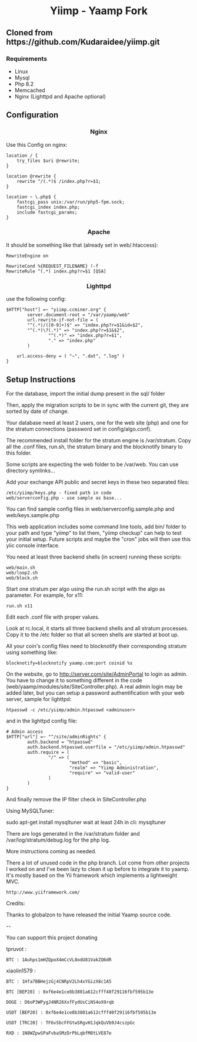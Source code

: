 <h1 align="center"> Yiimp - Yaamp Fork </h1>
<h2>Cloned from https://github.com/Kudaraidee/yiimp.git</h2>
<h3 align="left"> Requirements </h3>

* Linux
* Mysql
* Php 8.2
* Memcached
* Nginx (Lighttpd and Apache optional)

<h2 align="left"> Configuration</h2>
<h3 align="center">Nginx </h3>

Use this Config on nginx:


	location / {
		try_files $uri @rewrite;
	}

	location @rewrite {
		rewrite ^/(.*)$ /index.php?r=$1;
	}

	location ~ \.php$ {
		fastcgi_pass unix:/var/run/php5-fpm.sock;
		fastcgi_index index.php;
		include fastcgi_params;
	}


<h3 align="center"> Apache </h3>

It should be something like that (already set in web/.htaccess):

	RewriteEngine on

	RewriteCond %{REQUEST_FILENAME} !-f
	RewriteRule ^(.*) index.php?r=$1 [QSA]

<h3 align="center"> Lighttpd </h3>

use the following config:

	$HTTP["host"] =~ "yiimp.ccminer.org" {
	        server.document-root = "/var/yaamp/web"
	        url.rewrite-if-not-file = (
			"^(.*)/([0-9]+)$" => "index.php?r=$1&id=$2",
			"^(.*)\?(.*)" => "index.php?r=$1&$2",
	                "^(.*)" => "index.php?r=$1",
	                "." => "index.php"
	        )

		url.access-deny = ( "~", ".dat", ".log" )
	}

<h2 align="left"> Setup Instructions </h2>

For the database, import the initial dump present in the sql/ folder

Then, apply the migration scripts to be in sync with the current git, they are sorted by date of change.

Your database need at least 2 users, one for the web site (php) and one for the stratum connections (password set in config/algo.conf).



The recommended install folder for the stratum engine is /var/stratum. Copy all the .conf files, run.sh, the stratum binary and the blocknotify binary to this folder. 

Some scripts are expecting the web folder to be /var/web. You can use directory symlinks...


Add your exchange API public and secret keys in these two separated files:

	/etc/yiimp/keys.php - fixed path in code
	web/serverconfig.php - use sample as base...

You can find sample config files in web/serverconfig.sample.php and web/keys.sample.php

This web application includes some command line tools, add bin/ folder to your path and type "yiimp" to list them, "yiimp checkup" can help to test your initial setup.
Future scripts and maybe the "cron" jobs will then use this yiic console interface.

You need at least three backend shells (in screen) running these scripts:

	web/main.sh
	web/loop2.sh
	web/block.sh

Start one stratum per algo using the run.sh script with the algo as parameter. For example, for x11:

	run.sh x11

Edit each .conf file with proper values.

Look at rc.local, it starts all three backend shells and all stratum processes. Copy it to the /etc folder so that all screen shells are started at boot up.

All your coin's config files need to blocknotify their corresponding stratum using something like:

	blocknotify=blocknotify yaamp.com:port coinid %s

On the website, go to http://server.com/site/AdminPortal to login as admin. You have to change it to something different in the code (web/yaamp/modules/site/SiteController.php). A real admin login may be added later, but you can setup a password authentification with your web server, sample for lighttpd:

	htpasswd -c /etc/yiimp/admin.htpasswd <adminuser>

and in the lighttpd config file:

	# Admin access
	$HTTP["url"] =~ "^/site/adminRights" {
	        auth.backend = "htpasswd"
	        auth.backend.htpasswd.userfile = "/etc/yiimp/admin.htpasswd"
	        auth.require = (
	                "/" => (
	                        "method" => "basic",
	                        "realm" => "Yiimp Administration",
	                        "require" => "valid-user"
	                )
	        )
	}

And finally remove the IP filter check in SiteController.php

Using MySQLTuner:

sudo apt-get install mysqltuner
wait at least 24h
in cli: mysqltuner

There are logs generated in the /var/stratum folder and /var/log/stratum/debug.log for the php log.

More instructions coming as needed.


There a lot of unused code in the php branch. Lot come from other projects I worked on and I've been lazy to clean it up before to integrate it to yaamp. It's mostly based on the Yii framework which implements a lightweight MVC.

	http://www.yiiframework.com/


Credits:

Thanks to globalzon to have released the initial Yaamp source code.

--

You can support this project donating 

tpruvot :

	BTC : 1Auhps1mHZQpoX4mCcVL8odU81VakZQ6dR

xiaolin1579 :

	BTC : 1Hfa7BBHejzGj4CNRpV2Lh4xYGizX8c1A5
	
	BTC [BEP20] : 0xf6e4e1ce8b3801a612cfff40f29116fbf595b13e
	
	DOGE : D6oP3WPygJ4NR26XxfFydUsCiNS4oX9rqb
	
	USDT [BEP20] : 0xf6e4e1ce8b3801a612cfff40f29116fbf595b13e
	
	USDT [TRC20] : TF6vSbcFFGtwSRgvH1JqkQuVb9J4cszpGc
	
	RXD : 1N8WZpwSPaFvbaSMzDrPbLqbfM8tLVE87e


